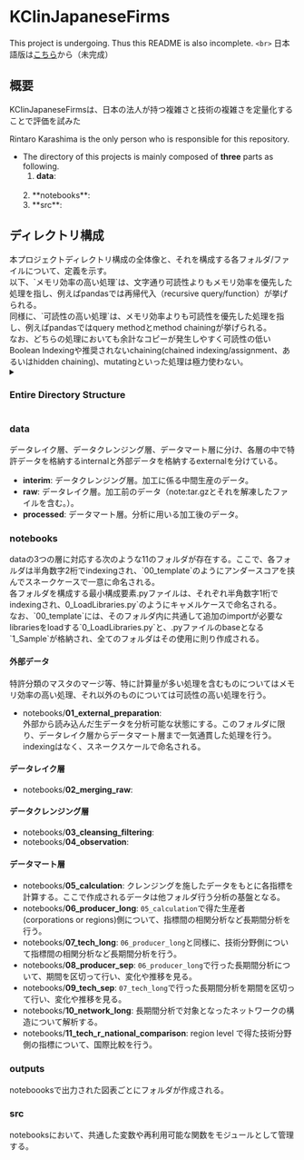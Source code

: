 # KCIinJapaneseFirms

This project is undergoing. Thus this README is also incomplete.
`<br>`
日本語版は[こちら](https://github.com/RintaroKARASHIMA/KCIinJapaneseFirms/blob/master/README_en.md)から（未完成）

## 概要

KCIinJapaneseFirmsは、日本の法人が持つ複雑さと技術の複雑さを定量化することで評価を試みた

Rintaro Karashima is the only person who is responsible for this repository.

- The directory of this projects is mainly composed of **three** parts as following.
  <br/>
  1. **data**:
  <br/>
  2. **notebooks**:
  <br/>
  3. **src**:

<h2>ディレクトリ構成</h2>
本プロジェクトディレクトリ構成の全体像と、それを構成する各フォルダ/ファイルについて、定義を示す。
<br/>以下、`メモリ効率の高い処理`は、文字通り可読性よりもメモリ効率を優先した処理を指し、例えばpandasでは再帰代入（recursive query/function）が挙げられる。
<br/>同様に、`可読性の高い処理`は、メモリ効率よりも可読性を優先した処理を指し、例えばpandasではquery methodとmethod chainingが挙げられる。
<br/>なお、どちらの処理においても余計なコピーが発生しやすく可読性の低いBoolean Indexingや推奨されないchaining(chained indexing/assignment、あるいはhidden chaining)、mutatingといった処理は極力使わない。


<details><summary><h3>Entire Directory Structure</h3></summary>

<pre>
.
├───archive
├───data
│   ├───interim
│   │   ├───external
│   │   └───internal
│   │       ├───bulk
│   │       ├───filtered_after_agg
│   │       ├───filtered_before_agg
│   │       ├───filter_after_agg
│   │       ├───filter_before_agg
│   │       ├───fixed
│   │       ├───merged
│   │       └───stack
│   ├───raw
│   │   ├───external
│   │   │   ├───city
│   │   │   ├───eutci
│   │   │   ├───ipc
│   │   │   ├───ministry
│   │   │   ├───nistep
│   │   │   └───schmoch
│   │   └───internal
│   │       ├───bulk
│   │       │   ├───JPWAP
│   │       │   │   ├───upd_pmac_g_app_case
│   │       │   │   └───upd_sinseinin
│   │       │   ├───JPWIP
│   │       │   │   └───upd_dsptch_fin_ipc
│   │       │   └───JPWRP
│   │       │       ├───upd_mgt_info_p
│   │       │       └───upd_right_person_art_p
│   │       ├───bulk_html
│   │       │   ├───JPWAP_files
│   │       │   ├───JPWIP_files
│   │       │   └───JPWRP_files
│   │       ├───bulk_targz
│   │       │   ├───JPWAP
│   │       │   ├───JPWIP
│   │       │   └───JPWRP
│   │       └───stack
│   │           ├───JPAP
│   │           │   ├───upd_pmac_g_app_case
│   │           │   └───upd_sinseinin
│   │           ├───JPIP
│   │           │   └───upd_dsptch_fin_ipc
│   │           └───JPRP
│   │               ├───upd_mgt_info_p
│   │               └───upd_right_person_art_p
│   └───processed
│       ├───external
│       │   ├───abroad
│       │   ├───ipc
│       │   ├───letter
│       │   ├───ministry
│       │   ├───nistep
│       │   └───schmoch
│       └───internal
│           ├───corporations
│           ├───graph
│           ├───rta
│           └───tech
├───notebooks
│   ├───00_template
│   ├───01_external_preparation
│   ├───02_merging_raw
│   ├───03_cleansing_filtering
│   ├───04_observation
│   ├───05_calculation
│   ├───06_producer_long
│   ├───07_tech_long
│   ├───08_producer_sep
│   ├───09_tech_sep
│   ├───10_network_long
│   └───11_tech_r_national_comparison
├───outputs
│   ├───charts
│   │   ├───adjacency_matrix
│   │   ├───tech_long_ctci_vs_rtci
│   │   ├───tech_long_finer_vs_coarse
│   │   ├───tech_long_finer_vs_coarse_residual
│   │   ├───tech_long_tci_vs_avediversity
│   │   ├───tech_long_ubiquity_vs_avediversity
│   │   ├───tech_long_ubiquity_vs_tci
│   │   └───tech_sep_ranking
│   ├───networks
│   │   ├───product_space
│   │   └───projection
│   └───tables
├───src
│   ├───analysis
│   ├───cleansing_filtering
│   ├───process
│   └───visualize
└───tests
</pre>

</details>

<h3>data</h3>
データレイク層、データクレンジング層、データマート層に分け、各層の中で特許データを格納するinternalと外部データを格納するexternalを分けている。

- **interim**: データクレンジング層。加工に係る中間生産のデータ。
- **raw**: データレイク層。加工前のデータ（note:tar.gzとそれを解凍したファイルを含む。）。
- **processed**: データマート層。分析に用いる加工後のデータ。

<h3>notebooks</h3>
dataの3つの層に対応する次のような11のフォルダが存在する。ここで、各フォルダは半角数字2桁でindexingされ、`00_template`のようにアンダースコアを挟んでスネークケースで一意に命名される。
<br/>各フォルダを構成する最小構成要素.pyファイルは、それぞれ半角数字1桁でindexingされ、0_LoadLibraries.py`のようにキャメルケースで命名される。
<br/>なお、`00_template`には、そのフォルダ内に共通して追加のimportが必要なlibrariesをloadする`0_LoadLibraries.py`と、.pyファイルのbaseとなる`1_Sample`が格納され、全てのフォルダはその使用に則り作成される。

<h4>外部データ</h4>
特許分類のマスタのマージ等、特に計算量が多い処理を含むものについてはメモリ効率の高い処理、それ以外のものについては可読性の高い処理を行う。

- notebooks/**01_external_preparation**: <br/>
  外部から読み込んだ生データを分析可能な状態にする。このフォルダに限り、データレイク層からデータマート層まで一気通貫した処理を行う。indexingはなく、スネークスケールで命名される。

<h4>データレイク層</h4>

- notebooks/**02_merging_raw**:

<h4>データクレンジング層</h4>

- notebooks/**03_cleansing_filtering**:
- notebooks/**04_observation**:

<h4>データマート層</h4>

- notebooks/**05_calculation**: クレンジングを施したデータをもとに各指標を計算する。ここで作成されるデータは他フォルダ行う分析の基盤となる。
- notebooks/**06_producer_long**: `05_calculation`で得た生産者(corporations or regions)側について、指標間の相関分析など長期間分析を行う。
- notebooks/**07_tech_long**: `06_producer_long`と同様に、技術分野側について指標間の相関分析など長期間分析を行う。
- notebooks/**08_producer_sep**: `06_producer_long`で行った長期間分析について、期間を区切って行い、変化や推移を見る。
- notebooks/**09_tech_sep**: `07_tech_long`で行った長期間分析を期間を区切って行い、変化や推移を見る。
- notebooks/**10_network_long**: 長期間分析で対象となったネットワークの構造について解析する。
- notebooks/**11_tech_r_national_comparison**: region level で得た技術分野側の指標について、国際比較を行う。

<h3>outputs</h3>
noteboooksで出力された図表ごとにフォルダが作成される。

<h3>src</h3>
notebooksにおいて、共通した変数や再利用可能な関数をモジュールとして管理する。
